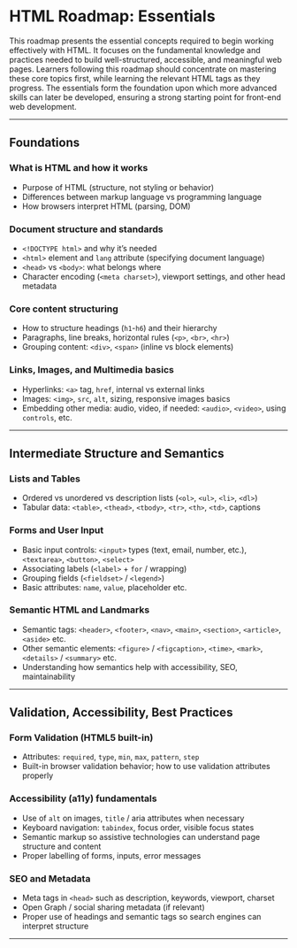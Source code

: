 # HTML Roadmap: Essentials

This roadmap presents the essential concepts required to begin working effectively with HTML. It focuses on the fundamental knowledge and practices needed to build well-structured, accessible, and meaningful web pages. Learners following this roadmap should concentrate on mastering these core topics first, while learning the relevant HTML tags as they progress. The essentials form the foundation upon which more advanced skills can later be developed, ensuring a strong starting point for front-end web development.

---

## Foundations

### What is HTML and how it works

* Purpose of HTML (structure, not styling or behavior)
* Differences between markup language vs programming language
* How browsers interpret HTML (parsing, DOM)

### Document structure and standards

* `<!DOCTYPE html>` and why it’s needed
* `<html>` element and `lang` attribute (specifying document language)
* `<head>` vs `<body>`: what belongs where
* Character encoding (`<meta charset>`), viewport settings, and other head metadata

### Core content structuring

* How to structure headings (`h1`-`h6`) and their hierarchy
* Paragraphs, line breaks, horizontal rules (`<p>`, `<br>`, `<hr>`)
* Grouping content: `<div>`, `<span>` (inline vs block elements)

### Links, Images, and Multimedia basics

* Hyperlinks: `<a>` tag, `href`, internal vs external links
* Images: `<img>`, `src`, `alt`, sizing, responsive images basics
* Embedding other media: audio, video, if needed: `<audio>`, `<video>`, using `controls`, etc.

---

## Intermediate Structure and Semantics

### Lists and Tables

* Ordered vs unordered vs description lists (`<ol>`, `<ul>`, `<li>`, `<dl>`)
* Tabular data: `<table>`, `<thead>`, `<tbody>`, `<tr>`, `<th>`, `<td>`, captions

### Forms and User Input

* Basic input controls: `<input>` types (text, email, number, etc.), `<textarea>`, `<button>`, `<select>`
* Associating labels (`<label>` + `for` / wrapping)
* Grouping fields (`<fieldset>` / `<legend>`)
* Basic attributes: `name`, `value`, placeholder etc.

### Semantic HTML and Landmarks

* Semantic tags: `<header>`, `<footer>`, `<nav>`, `<main>`, `<section>`, `<article>`, `<aside>` etc.
* Other semantic elements: `<figure>` / `<figcaption>`, `<time>`, `<mark>`, `<details>` / `<summary>` etc.
* Understanding how semantics help with accessibility, SEO, maintainability

---

## Validation, Accessibility, Best Practices

### Form Validation (HTML5 built-in)

* Attributes: `required`, `type`, `min`, `max`, `pattern`, `step`
* Built-in browser validation behavior; how to use validation attributes properly

### Accessibility (a11y) fundamentals

* Use of `alt` on images, `title` / aria attributes when necessary
* Keyboard navigation: `tabindex`, focus order, visible focus states
* Semantic markup so assistive technologies can understand page structure and content
* Proper labelling of forms, inputs, error messages

### SEO and Metadata

* Meta tags in `<head>` such as description, keywords, viewport, charset
* Open Graph / social sharing metadata (if relevant)
* Proper use of headings and semantic tags so search engines can interpret structure

---
